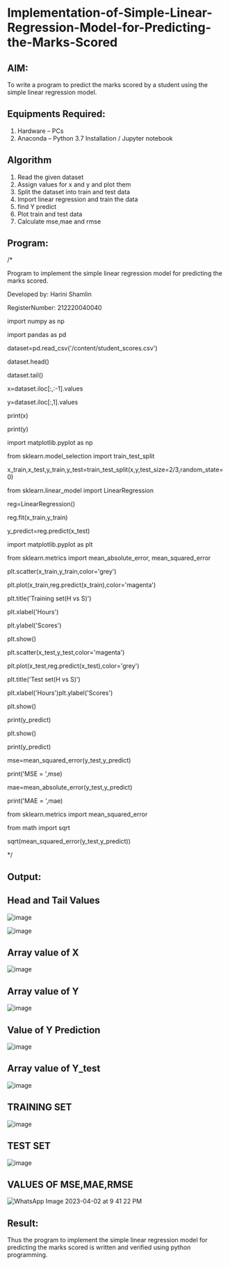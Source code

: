 # Implementation-of-Simple-Linear-Regression-Model-for-Predicting-the-Marks-Scored

## AIM:
To write a program to predict the marks scored by a student using the simple linear regression model.

## Equipments Required:
1. Hardware – PCs
2. Anaconda – Python 3.7 Installation / Jupyter notebook

## Algorithm
1. Read the given dataset
2. Assign values for x and y and plot them
3. Split the dataset into train and test data
4. Import linear regression and train the
data
5. find Y predict
6. Plot train and test data
7. Calculate mse,mae and rmse


## Program:

/*

Program to implement the simple linear regression model for predicting the marks scored.

Developed by: Harini Shamlin

RegisterNumber:  212220040040


import numpy as np

import pandas as pd

dataset=pd.read_csv('/content/student_scores.csv')

dataset.head()

dataset.tail()

x=dataset.iloc[:,:-1].values

y=dataset.iloc[:,1].values

print(x)

print(y)

import matplotlib.pyplot as np

from sklearn.model_selection import train_test_split

x_train,x_test,y_train,y_test=train_test_split(x,y,test_size=2/3,random_state=0)

from sklearn.linear_model import LinearRegression

reg=LinearRegression()

reg.fit(x_train,y_train)

y_predict=reg.predict(x_test)

import matplotlib.pyplot as plt

from sklearn.metrics import mean_absolute_error, mean_squared_error

plt.scatter(x_train,y_train,color='grey')

plt.plot(x_train,reg.predict(x_train),color='magenta')

plt.title('Training set(H vs S)')

plt.xlabel('Hours')

plt.ylabel('Scores')

plt.show()

plt.scatter(x_test,y_test,color='magenta')

plt.plot(x_test,reg.predict(x_test),color='grey')

plt.title('Test set(H vs S)')

plt.xlabel('Hours')plt.ylabel('Scores')

plt.show()

print(y_predict)

plt.show()

print(y_predict)

mse=mean_squared_error(y_test,y_predict)

print('MSE = ',mse)

mae=mean_absolute_error(y_test,y_predict)

print('MAE = ',mae)

from sklearn.metrics import mean_squared_error

from math import sqrt

sqrt(mean_squared_error(y_test,y_predict)) 

*/

## Output:
## Head and Tail Values 

![image](https://user-images.githubusercontent.com/84709944/229363842-3dc23810-93d9-4cbe-96f4-6087dc344921.png)

![image](https://github.com/ATHDY005/Implementation-of-Simple-Linear-Regression-Model-for-Predicting-the-Marks-Scored/assets/84709944/831ac882-8080-42df-b1ae-57787be21bf7)

## Array value of X

![image](https://user-images.githubusercontent.com/84709944/229363860-ec9fc0b3-1805-44cc-8f47-ba1cc62aaec4.png)

## Array value of Y

![image](https://user-images.githubusercontent.com/84709944/229363877-86ebe1be-fc69-4efc-9fab-7b2c5876b313.png)

## Value of Y Prediction

![image](https://user-images.githubusercontent.com/84709944/229363892-fd224268-41f7-49e6-b525-3e2a3f8469ab.png)

## Array value of Y_test

![image](https://user-images.githubusercontent.com/84709944/229364562-9319502e-aaf3-4f9e-b622-c3d90920bf8c.png)


## TRAINING SET

![image](https://user-images.githubusercontent.com/84709944/229363474-b860eda1-12c4-4bb0-bda4-6ce22d9a3df5.png)

## TEST SET

![image](https://user-images.githubusercontent.com/84709944/229363497-b5fe2e9f-7cdd-43e8-b2ea-dc935b06ca7a.png)

## VALUES OF MSE,MAE,RMSE

![WhatsApp Image 2023-04-02 at 9 41 22 PM](https://user-images.githubusercontent.com/84709944/229422595-7f37b94e-25e5-4ccc-bd96-b8ffd97920f8.jpeg)


## Result:
Thus the program to implement the simple linear regression model for predicting the marks scored is written and verified using python programming.
